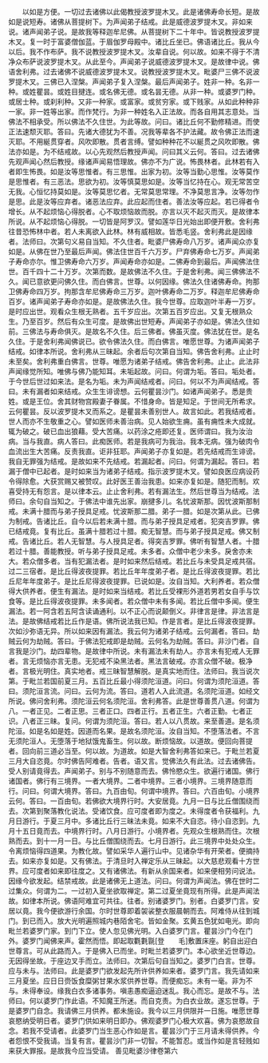 <!-- { "loadSidebar": true } -->
　　以如是方便。一切过去诸佛以此偈教授波罗提木叉。此是诸佛寿命长短。是故如是说短寿。诸佛从菩提树下。为声闻弟子结戒。此是威德波罗提木叉。非如来说。诸声闻弟子说。是故我等释迦牟尼佛。从菩提树下二十年中。皆说教授波罗提木叉。复一时于富婆僧伽蓝。于眉伽罗母殿中。诸比丘坐已。佛语诸比丘。我从今以后。我不作布萨。我不说教授波罗提木叉。汝辈自说。何以故。如来不得于不清净众布萨说波罗提木叉。从此至今。声闻弟子说威德波罗提木叉。是故律中说。佛语舍利弗。过去诸佛不说威德波罗提木叉。说教授波罗提木叉。毗婆尸三佛不说波罗提木叉。三佛已入涅槃。声闻弟子复入涅槃。最后声闻弟子。姓非一种。名非一种。或姓瞿昙。或姓目揵连。或名佛无德。或名昙无德。从非一种。或婆罗门种。或居士种。或刹利种。又非一种家。或富家。或贫穷家。或下贱家。从如此种种非一家。非一姓等出家。而作梵行。为非一种姓名入正法故。而各自用其志意处。当佛法不相承受。所以佛法不久住世。为此等故。问曰。诸比丘何不勤修精进。而使正法速颓灭耶。答曰。先诸大德犹为不善。况我等辈各不护法藏。故令佛正法而速灭耶。不用綖贯穿者。风吹即散。贯者言缚。譬如种种花不以綖贯之风吹即散。佛法亦如是。为不结戒故。以心先观然后教授声闻。问曰其义云何。答曰。过去诸佛先观声闻心然后教授。缘诸声闻易悟理故。佛亦不为广说。怖畏林者。此林若有入者即生怖畏。如是汝等思惟者。有三思惟。出家为初。汝等当勤心思惟。汝等莫作是思惟者。有三恶法。思欲为初。汝等慎莫思如是。汝等当忆持在心。观无常苦空无我。心恒忆持莫如是。汝等莫思忆者。无常莫思常理。不净莫思言净。汝等勿作是思。此是汝等应弃者。诸恶法应弃。此应起而住者。善法汝等应起。若已得者令增长。从不起烦恼心得脱者。心不取烦恼故而脱。亦言以灭不起灭而灭。是故律本所说。从不起烦恼心得脱。一切皆是阿罗汉。譬如莲华日光始出即便开敷。舍利弗往昔恐怖林中者。若人未离欲入此林。林有威相故。皆悉毛竖。舍利弗此是因缘者。法师曰。次第句义易自当知。不久住者。毗婆尸佛寿命八万岁。诸声闻众亦复如是。从佛在世乃至最后声闻。佛法住世百千六万岁。尸弃佛寿命七万岁。声闻弟子寿命亦尔。惟卫佛寿命六万岁。声闻寿命亦如是。二佛寿命到最后。声闻佛法住世。百千四十二十万岁。次第而数。是故佛法不久住。于是舍利弗。闻三佛佛法不久。闻已意欲更问佛久住。而白佛言。世尊。以何因缘。佛法久住诸佛寿命。拘那卫佛寿命四万岁。拘那含牟尼佛寿命三万岁。迦叶佛寿命二万岁。释迦牟尼佛寿命百岁。诸声闻弟子寿命亦如是。是故佛法久住。我今世尊。应取迦叶半寿一万岁。是时应出世。观看众生根无熟者。五千岁应出。次第五百岁应出。又复无根熟众生。乃至百岁。然后有众生可度。是故佛出世短寿。声闻弟子亦如是。佛法久住如前。三佛法与寿命俱灭。是故名不久住。后三佛者。佛虽灭度。佛法犹在世。是名久住。于是舍利弗闻佛说已。欲令佛法久住。而白佛言。唯愿世尊。为诸声闻弟子结戒。如律本所说。舍利弗从三昧起。余者后句次第自当知。佛告舍利弗。止止时未至矣。舍利弗重白佛言。世尊。唯愿为诸弟子结戒。佛告舍利弗。止止。此法非声闻缘觉所知。唯佛与佛乃能知耳。未垢起故。问曰。何谓为垢。答曰。垢处者。于今世后世过如来法。是名为垢。未为声闻结戒者。问曰。何以不为声闻结戒。答曰。未有漏者如来结戒。众生生诽谤想。云何瞿昙沙门。如诸声闻弟子。悉是贵姓。或是王位。舍其财物宫殿妻子眷属。不惜身命。皆是知足。于世间无所希求。云何瞿昙。反以波罗提木叉而系之。是瞿昙未善别世人。故言如此。若我结戒者。世人而亦不生敬重之心。譬如医师未善治病。见人始欲生痈。虽有痈性未大成就。辄为破之。破已血出狼藉。受大苦痛。以药涂之疮即还复。医师谓曰。我为汝治病。当与我直。病人答曰。此痴医师。若是我病可为我治。我本无病。强为破肉令血流出生大苦痛。反责我直。讵非狂耶。声闻弟子亦复如是。若先结戒而生诽谤。我自无罪强为结戒。是故如来不先结戒。若漏起者。问曰。何谓为漏起。答曰。若漏于僧中已起者。是时如来当为诸弟子结戒。指示波罗提木叉。譬如良医应病设药令得除愈。大获赏赐又被赞叹。此好医王善治我患。如来亦复如是。随犯而制。欢喜受持无有怨言。是以律本云。止止舍利弗。若有漏法生。然后世尊当为结戒。法师曰。余句自当知之。于佛法中谁先出家。崩揵多儿。名忧波斯那。因忧波斯那制戒。未满十腊而与弟子授具足戒。忧波斯那二腊。弟子一腊。如是次第从此。已佛为制戒。告诸比丘。自今以后若未满十腊。而与弟子授具足戒者。犯突吉罗罪。佛已结戒竟。复有比丘。虽满十腊若过十腊。痴无智慧。而与弟子授具足戒。佛又制戒。告诸比丘。若人无智慧。与人授具足者。得突吉罗罪。佛听有智慧人者。十腊若过十腊。善能教授。听与弟子授具足戒。未多者。众僧中老少未多。戾舍亦未大。若众僧多者。当有犯漏法者。是时如来然后结戒。若比丘与未受具足戒共宿。过二三宿者。是比丘得波夜提罪。若比丘年年度弟子者。是比丘得波夜提罪。若比丘尼年年度弟子。是比丘尼得波夜提罪。已说如是。汝自当知。大利养者。若众僧得大供养者。便生有漏法。是时如来当结戒。若比丘受裸形外道若男若女自手与饮食等。是比丘得波夜提罪。未多闻者。若众僧中未有多闻。若比丘僧中多闻。便生漏法。若一阿含若五阿含读诵通利。以不正心而说颠倒义。非律言是律。非法言是法。是故佛结戒若比丘作是语。佛所说法我已知。作是言者。是比丘得波夜提罪。次如沙弥语无异。所以如来因有漏法。我云何为诸弟子结戒。云何漏者。答曰。劫贼云何为劫贼。答曰。于佛法犯戒即是劫贼。云何名为劫贼。答曰。非沙门者。自言我是沙门。劫四辈物。是故律中所说。未有漏法未有劫人。亦言未有犯戒人无罪者。言无烦恼亦言无患。无犯戒不染黑法者。黑法言破戒。亦言众僧不破。极净者。言极光明住。真实地者。戒三昧智慧解脱。是真实地而住。法师曰。我当说次第。于毗兰若国前夏三月。五百比丘最小得须陀洹道。问曰。何谓为须陀洹道。答曰。须陀洹言流。问曰。云何为流。答曰。道若人入此流道。名须陀洹道。如经文所说。佛问舍利弗。须陀洹云何名须陀洹。舍利弗答。此是世尊善贯八道。何谓为八。一者正见。二者正思。三者正口。四者正行。五者正生。六者正勤。七者正识。八者正三昧。复问。何谓为须陀洹。答曰。若人以八贯故。来至善道。是名须陀洹。如是名如是姓。因道而名果。是故名须陀洹。汝自当知。不堕落法者。不言无须陀洹人。无堕落于地狱饿鬼畜生。何以故。断烦恼故。以道故。便回向菩提者。回向前三道必当至。何以故。为道故。如是大智舍利弗答如来已。于毗兰若夏三月大自恣竟。尔时佛告阿难者。告者。语又言。觉佛法久有此法。过去诸佛告。受人别请竟得去。声闻弟子。别与不别随意而去。佛怜愍众生。欲遍行诸国。佛行诸国者。佛行有三境界。一者大境界。二者中境界。三者小境界。三境界随意而行。问曰。何谓大境界。答曰。九百由旬。何谓中境界。答曰。六百由旬。小境界云何。答曰。一百由旬。若佛欲大境界行时。大安居竟。九月一日与比丘僧围绕而去。次第到聚落教化说法。受诸饮食。应可度者即为度之。未得度者令获福利。九月日游行。于夏三月中。多诸比丘行三昧法未竟。如来不大自恣。待小自恣到。九月十五日竟而去。中境界行时。八月日游行。小境界者。先观众生根熟而住。次根熟而去。到十一月一日。与比丘僧围绕而去。七月日游行。此三境界中处处众生。令离烦恼得四道果。为教化故。譬如采华人遍行山中。见诸杂华有开荣者。便摘持去。如来亦复如是。又有佛法。于清旦时入禅定乐从三昧起。以大慈悲观看十方世界。应可度者如来即往度之。又有诸佛法。有新从余国来者。如来便相劳问说法。因缘今欲发起。结禁戒故。此是诸佛无上道法。问曰。何谓为声闻法。佛在世时二过集众。何谓为二。一过初入夏坐欲取禅定。第二过夏坐竟现有所得。此是声闻法故。如律本所说。佛语阿难宜可共往。往者。别诸婆罗门。别者。白婆罗门言。安居以竟。我今便欲游行余国。尔时世尊即着袈裟整衣服晨朝而去。阿难侍从往到城门。到已而入。放大光明遍照城内巷陌舍宅。皆如金聚。玄黄五色犹如电光。即向毗兰若婆罗门家。到门下立。使人忽见佛光明。入白婆罗门言。瞿昙沙门今在门外。婆罗门闻佛来声。霍然而悟。即起取氍氀毾[登　　毛]敷置床座。躬自出迎白世尊言。可从此路而入。于是佛入已而坐。时毗兰若婆罗门。本心欲坐近世尊边。无因得坐故。于座边叉手而立。法师曰。次第后句自当知之。婆罗门白言。世尊。应与未与。法师曰。此是婆罗门欲发起先所许供养如来者。婆罗门言。我先请如来三月夏坐。应日日赍饭食糜粥甘果水浆供养世尊。而便痴忘。未有一毫。非为不与。未得奉设。缘我白衣多诸事务。嗔恚愚痴逼迫迷乱。我心而忘。是故不与。法师曰。何以婆罗门作此语。不知魔王所迷。而自克责。为白衣业故。遂忘世尊。于是婆罗门自念。我请佛三月供养。都未施设。我今以三月供限并一日施。唯愿世尊哀愍纳受明日者。婆罗门供如来明日即办。佛观婆罗门心极大欢喜。佛为哀愍故自念。若我不受请者。此婆罗门当生恶心作如是言。瞿昙沙门于三月请未得供养。今者怨恨不受我请。当复有言。瞿昙沙门非一切智。不能暂忍。或当作如是言轻贱如来获大罪报。是故我今应当受请。
善见毗婆沙律卷第六
